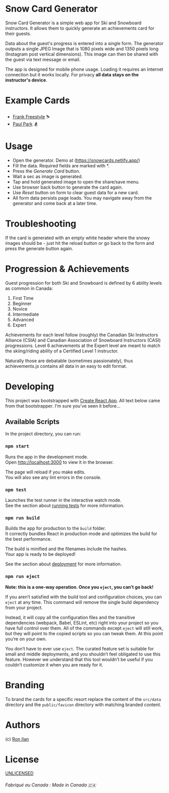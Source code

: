 # Snow Card Generator

Snow Card Generator is a simple web app for Ski and Snowboard instructors. It allows them to quickly generate an achievements card for their guests.

Data about the guest's progress is entered into a single form. The generator outputs a single JPEG Image that is 1080 pixels wide and 1350 pixels long (Instagram post vertical dimensions). This image can then be shared with the guest via text message or email.

The app is designed for mobile phone usage. Loading it requires an Internet connection but it works locally. For privacy **all data stays on the instructor's device**. 

# Example Cards

* [Frank Freestyle](examples/frank-freestyle.jpeg) ⛷️
* [Paul Park](examples/frank-freestyle.jpeg) 🏂

# Usage

- Open the generator. Demo at (https://snowcards.netlify.app/)
- Fill the data. Required fields are marked with *.
- Press the *Generate Card* button.
- Wait a sec as image is generated.
- Tap and hold generated image to open the share/save menu.
- Use browser back button to generate the card again.
- Use *Reset* button on form to clear guest data for a new card.
- All form data persists page loads. You may navigate away from the generator and come back at a later time.

# Troubleshooting

If the card is generated with an empty white header where the snowy images should be - just hit the reload button or go back to the form and press the generate button again.

# Progression & Achievements

Guest progression for both Ski and Snowboard is defined by 6 ability levels as common in Canada: 
1. First Time
2. Beginner
3. Novice
4. Intermediate
5. Advanced
6. Expert

Achievements for each level follow (roughly) the Canadian Ski Instructors Alliance (CSIA) and Canadian Association of Snowboard Instructors (CASI) progressions. Level 6 achievements at the Expert level are meant to match the skiing/riding ability of a Certified Level 1 instructor.

Naturally those are debatable (sometimes passionately), thus achievements.js contains all data in an easy to edit format.

# Developing

This project was bootstrapped with [Create React App](https://github.com/facebook/create-react-app).
All text below came from that bootstrapper. I'm sure you've seen it before...

## Available Scripts

In the project directory, you can run:

### `npm start`

Runs the app in the development mode.\
Open [http://localhost:3000](http://localhost:3000) to view it in the browser.

The page will reload if you make edits.\
You will also see any lint errors in the console.

### `npm test`

Launches the test runner in the interactive watch mode.\
See the section about [running tests](https://facebook.github.io/create-react-app/docs/running-tests) for more information.

### `npm run build`

Builds the app for production to the `build` folder.\
It correctly bundles React in production mode and optimizes the build for the best performance.

The build is minified and the filenames include the hashes.\
Your app is ready to be deployed!

See the section about [deployment](https://facebook.github.io/create-react-app/docs/deployment) for more information.

### `npm run eject`

**Note: this is a one-way operation. Once you `eject`, you can’t go back!**

If you aren’t satisfied with the build tool and configuration choices, you can `eject` at any time. This command will remove the single build dependency from your project.

Instead, it will copy all the configuration files and the transitive dependencies (webpack, Babel, ESLint, etc) right into your project so you have full control over them. All of the commands except `eject` will still work, but they will point to the copied scripts so you can tweak them. At this point you’re on your own.

You don’t have to ever use `eject`. The curated feature set is suitable for small and middle deployments, and you shouldn’t feel obligated to use this feature. However we understand that this tool wouldn’t be useful if you couldn’t customize it when you are ready for it.

# Branding

To brand the cards for a specific resort replace the content of the `src/data` directory and the `public/favicon` directory with matching branded content.

# Authors

(c) [Ron Ilan](https://www.ronilan.com)

# License
[UNLICENSED](./LICENSE.md)

###### Fabriqué au Canada : Made in Canada 🇨🇦
